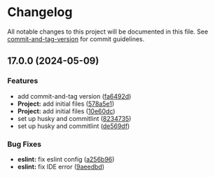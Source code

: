 # Changelog

All notable changes to this project will be documented in this file. See [commit-and-tag-version](https://github.com/absolute-version/commit-and-tag-version) for commit guidelines.

## 17.0.0 (2024-05-09)


### Features

* add commit-and-tag version ([fa6492d](https://github.com/codingsamuel/mosa-ng/commit/fa6492df5ab5945ca73a582356319f77f2ebf780))
* **Project:** add initial files ([578a5e1](https://github.com/codingsamuel/mosa-ng/commit/578a5e1e122f06e113ee121f9aaa10f6d6637e90))
* **Project:** add initial files ([10e60dc](https://github.com/codingsamuel/mosa-ng/commit/10e60dc677b1b41826a9b7c8f14f35c8fbfb9701))
* set up husky and commitlint ([8234735](https://github.com/codingsamuel/mosa-ng/commit/8234735ad192e000912b994e2f2da3f9d5b9ae69))
* set up husky and commitlint ([de569df](https://github.com/codingsamuel/mosa-ng/commit/de569dfb1f53485fddf17eeba6d071d54620349f))


### Bug Fixes

* **eslint:** fix eslint config ([a256b96](https://github.com/codingsamuel/mosa-ng/commit/a256b963fc4e5aa1020b48604db4be9971feedca))
* **eslint:** fix IDE error ([9aeedbd](https://github.com/codingsamuel/mosa-ng/commit/9aeedbdcc2110e40cb5ed70af34a2f5fbd8d340a))
